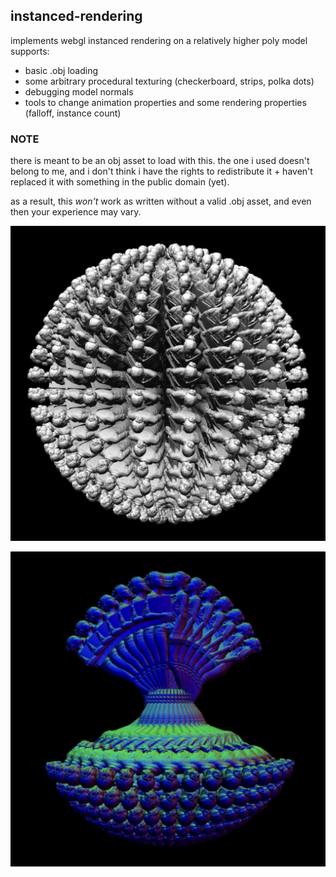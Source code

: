 ## instanced-rendering

implements webgl instanced rendering on a relatively higher poly model
supports:

* basic .obj loading
* some arbitrary procedural texturing (checkerboard, strips, polka dots)
* debugging model normals
* tools to change animation properties and some rendering properties (falloff, instance count)

### NOTE

there is meant to be an obj asset to load with this. the one i used doesn't belong to me, and i don't
think i have the rights to redistribute it + haven't replaced it with something in the public domain (yet).

as a result, this _won't_ work as written without a valid .obj asset, and even then your experience may vary.

![preview-0](./preview-0.png)

![preview-1](./preview-1.png)